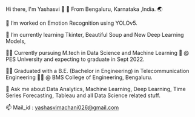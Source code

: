 Hi there, I'm Yashasvi 👋
📍 From Bengaluru, Karnataka ,India. 🌏

🔭 I’m worked on Emotion Recognition using YOLOv5.

🌱 I’m currently learning Tkinter, Beautiful Soup and New Deep Learning Models,

🧑‍🎓 Currently pursuing M.tech in Data Science and Machine Learning 🤖 @ PES University and expecting to graduate in Sept 2022.

🧑‍🎓 Graduated with a B.E. (Bachelor in Engineering) in Telecommunication Engineering 🧑‍💻 @ BMS College of Engineering, Bengaluru.

💬 Ask me about Data Analytics, Machine Learning, Deep Learning, Time Series Forecasting, Tableau and all Data Science related stuff.

📫 Mail_id : yashasvimachani026@gmail.com
<!---
Yashasvi863/Yashasvi863 is a ✨ special ✨ repository because its `README.md` (this file) appears on your GitHub profile.
You can click the Preview link to take a look at your changes.
--->
